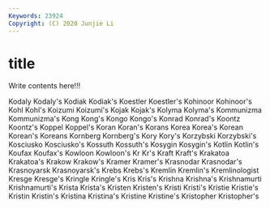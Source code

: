 ```yaml
---
Keywords: 23924
Copyright: (C) 2020 Junjie Li
---
```


# title

Write contents here!!!

Kodaly 
Kodaly's 
Kodiak 
Kodiak's 
Koestler 
Koestler's 
Kohinoor 
Kohinoor's 
Kohl 
Kohl's
Koizumi 
Koizumi's 
Kojak 
Kojak's 
Kolyma 
Kolyma's 
Kommunizma 
Kommunizma's 
Kong 
Kong's
Kongo 
Kongo's 
Konrad 
Konrad's 
Koontz 
Koontz's 
Koppel 
Koppel's 
Koran 
Koran's
Korans 
Korea 
Korea's 
Korean 
Korean's 
Koreans 
Kornberg 
Kornberg's 
Kory 
Kory's
Korzybski 
Korzybski's 
Kosciusko 
Kosciusko's 
Kossuth 
Kossuth's 
Kosygin 
Kosygin's 
Kotlin 
Kotlin's
Koufax 
Koufax's 
Kowloon 
Kowloon's 
Kr 
Kr's 
Kraft 
Kraft's 
Krakatoa 
Krakatoa's
Krakow 
Krakow's 
Kramer 
Kramer's 
Krasnodar 
Krasnodar's 
Krasnoyarsk 
Krasnoyarsk's 
Krebs 
Krebs's
Kremlin 
Kremlin's 
Kremlinologist 
Kresge 
Kresge's 
Kringle 
Kringle's 
Kris 
Kris's 
Krishna
Krishna's 
Krishnamurti 
Krishnamurti's 
Krista 
Krista's 
Kristen 
Kristen's 
Kristi 
Kristi's 
Kristie
Kristie's 
Kristin 
Kristin's 
Kristina 
Kristina's 
Kristine 
Kristine's 
Kristopher 
Kristopher's 

